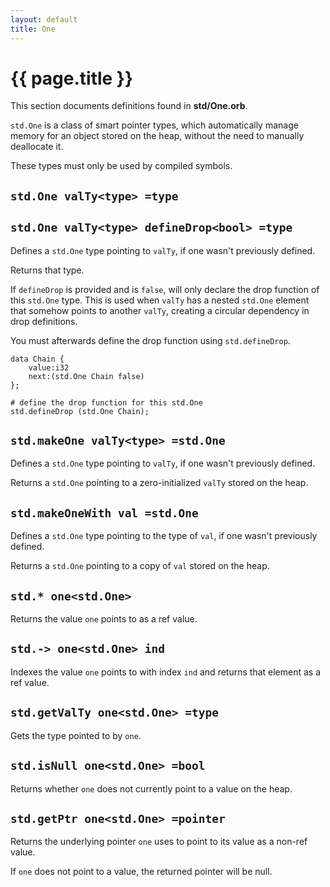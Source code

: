 ```yaml
---
layout: default
title: One
---
```

# {{ page.title }}

This section documents definitions found in **std/One.orb**.

`std.One` is a class of smart pointer types, which automatically manage memory for an object stored on the heap, without the need to manually deallocate it.

These types must only be used by compiled symbols.

## `std.One valTy<type> =type`

## `std.One valTy<type> defineDrop<bool> =type`

Defines a `std.One` type pointing to `valTy`, if one wasn't previously defined.

Returns that type.

If `defineDrop` is provided and is `false`, will only declare the drop function of this `std.One` type. This is used when `valTy` has a nested `std.One` element that somehow points to another `valTy`, creating a circular dependency in drop definitions.

You must afterwards define the drop function using `std.defineDrop`.

```
data Chain {
    value:i32
    next:(std.One Chain false)
};

# define the drop function for this std.One
std.defineDrop (std.One Chain);
```

## `std.makeOne valTy<type> =std.One`

Defines a `std.One` type pointing to `valTy`, if one wasn't previously defined.

Returns a `std.One` pointing to a zero-initialized `valTy` stored on the heap.

## `std.makeOneWith val =std.One`

Defines a `std.One` type pointing to the type of `val`, if one wasn't previously defined.

Returns a `std.One` pointing to a copy of `val` stored on the heap.

## `std.* one<std.One>`

Returns the value `one` points to as a ref value.

## `std.-> one<std.One> ind`

Indexes the value `one` points to with index `ind` and returns that element as a ref value.

## `std.getValTy one<std.One> =type`

Gets the type pointed to by `one`.

## `std.isNull one<std.One> =bool`

Returns whether `one` does not currently point to a value on the heap.

## `std.getPtr one<std.One> =pointer`

Returns the underlying pointer `one` uses to point to its value as a non-ref value.

If `one` does not point to a value, the returned pointer will be null.